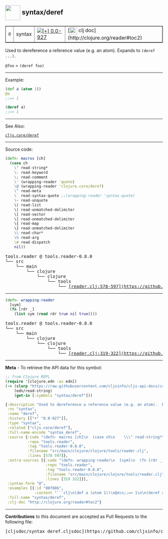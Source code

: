 ## <img width="48px" valign="middle" src="http://i.imgur.com/Hi20huC.png"> syntax/deref

 <table border="1">
<tr>
<td><samp>@</samp></td>
<td>syntax</td>
<td><a href="https://github.com/cljsinfo/cljs-api-docs/tree/0.0-927"><img valign="middle" alt="[+] 0.0-927" src="https://img.shields.io/badge/+-0.0--927-lightgrey.svg"></a> </td>
<td>
[<img height="24px" valign="middle" src="http://i.imgur.com/1GjPKvB.png"> clj doc](http://clojure.org/reader#toc2)
</td>
</tr>
</table>


Used to dereference a reference value (e.g. an atom).  Expands to `(deref ...)`.

`@foo` = `(deref foo)`

---

Example:

```clj
(def a (atom 1))
@a
;;=> 1

(deref a)
;;=> 1
```

---

See Also:

[`cljs.core/deref`](cljs.core_deref.md)<br>

---


Source code:

```clj
(defn- macros [ch]
  (case ch
    \" read-string*
    \: read-keyword
    \; read-comment
    \' (wrapping-reader 'quote)
    \@ (wrapping-reader 'clojure.core/deref)
    \^ read-meta
    \` read-syntax-quote ;;(wrapping-reader 'syntax-quote)
    \~ read-unquote
    \( read-list
    \) read-unmatched-delimiter
    \[ read-vector
    \] read-unmatched-delimiter
    \{ read-map
    \} read-unmatched-delimiter
    \\ read-char*
    \% read-arg
    \# read-dispatch
    nil))
```

 <pre>
tools.reader @ tools.reader-0.8.0
└── src
    └── main
        └── clojure
            └── clojure
                └── tools
                    └── <ins>[reader.clj:578-597](https://github.com/clojure/tools.reader/blob/tools.reader-0.8.0/src/main/clojure/clojure/tools/reader.clj#L578-L597)</ins>
</pre>


---

```clj
(defn- wrapping-reader
  [sym]
  (fn [rdr _]
    (list sym (read rdr true nil true))))
```

 <pre>
tools.reader @ tools.reader-0.8.0
└── src
    └── main
        └── clojure
            └── clojure
                └── tools
                    └── <ins>[reader.clj:319-322](https://github.com/clojure/tools.reader/blob/tools.reader-0.8.0/src/main/clojure/clojure/tools/reader.clj#L319-L322)</ins>
</pre>

---

__Meta__ - To retrieve the API data for this symbol:

```clj
;; from Clojure REPL
(require '[clojure.edn :as edn])
(-> (slurp "https://raw.githubusercontent.com/cljsinfo/cljs-api-docs/catalog/cljs-api.edn")
    (edn/read-string)
    (get-in [:symbols "syntax/deref"]))
```

```clj
{:description "Used to dereference a reference value (e.g. an atom).  Expands to `(deref ...)`.\n\n`@foo` = `(deref foo)`",
 :ns "syntax",
 :name "deref",
 :history [["+" "0.0-927"]],
 :type "syntax",
 :related ["cljs.core/deref"],
 :full-name-encode "syntax_deref",
 :source {:code "(defn- macros [ch]\n  (case ch\n    \\\" read-string*\n    \\: read-keyword\n    \\; read-comment\n    \\' (wrapping-reader 'quote)\n    \\@ (wrapping-reader 'clojure.core/deref)\n    \\^ read-meta\n    \\` read-syntax-quote ;;(wrapping-reader 'syntax-quote)\n    \\~ read-unquote\n    \\( read-list\n    \\) read-unmatched-delimiter\n    \\[ read-vector\n    \\] read-unmatched-delimiter\n    \\{ read-map\n    \\} read-unmatched-delimiter\n    \\\\ read-char*\n    \\% read-arg\n    \\# read-dispatch\n    nil))",
          :repo "tools.reader",
          :tag "tools.reader-0.8.0",
          :filename "src/main/clojure/clojure/tools/reader.clj",
          :lines [578 597]},
 :extra-sources [{:code "(defn- wrapping-reader\n  [sym]\n  (fn [rdr _]\n    (list sym (read rdr true nil true))))",
                  :repo "tools.reader",
                  :tag "tools.reader-0.8.0",
                  :filename "src/main/clojure/clojure/tools/reader.clj",
                  :lines [319 322]}],
 :syntax-form "@",
 :examples [{:id "08f886",
             :content "```clj\n(def a (atom 1))\n@a\n;;=> 1\n\n(deref a)\n;;=> 1\n```"}],
 :full-name "syntax/deref",
 :clj-doc "http://clojure.org/reader#toc2"}

```

---

__Contributions__ to this document are accepted as Pull Requests to the following file:

 <pre>
[cljsdoc/syntax_deref.cljsdoc](https://github.com/cljsinfo/cljs-api-docs/blob/master/cljsdoc/syntax_deref.cljsdoc)
</pre>

